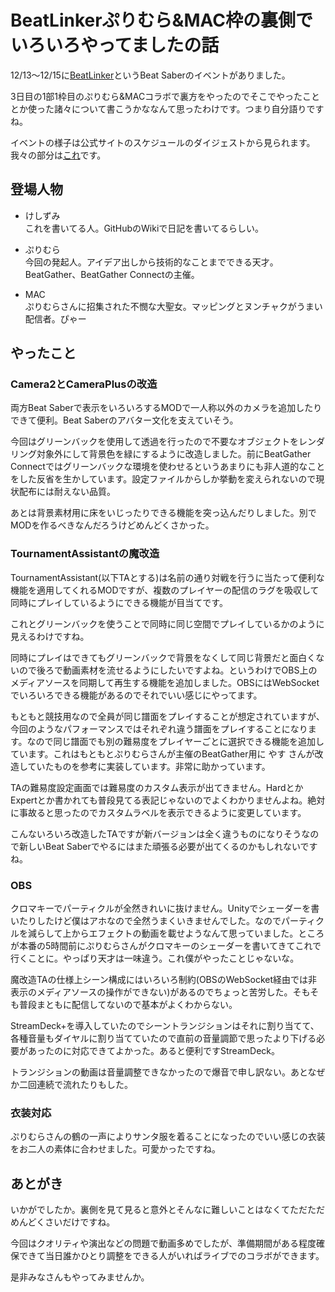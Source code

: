# BeatLinkerぷりむら&MAC枠の裏側でいろいろやってましたの話

12/13～12/15に[BeatLinker](https://beatlinker.net/)というBeat Saberのイベントがありました。

3日目の1部1枠目のぷりむら&MACコラボで裏方をやったのでそこでやったこととか使った諸々について書こうかななんて思ったわけです。つまり自分語りですね。


イベントの様子は公式サイトのスケジュールのダイジェストから見られます。我々の部分は[これ](https://www.twitch.tv/videos/2327319147)です。

## 登場人物

- けしずみ  
これを書いてる人。GitHubのWikiで日記を書いてるらしい。

- ぷりむら  
今回の発起人。アイデア出しから技術的なことまでできる天才。BeatGather、BeatGather Connectの主催。

- MAC  
ぷりむらさんに招集された不憫な大聖女。マッピングとヌンチャクがうまい配信者。ぴゃー

## やったこと

### Camera2とCameraPlusの改造

両方Beat Saberで表示をいろいろするMODで一人称以外のカメラを追加したりできて便利。Beat Saberのアバター文化を支えていそう。

今回はグリーンバックを使用して透過を行ったので不要なオブジェクトをレンダリング対象外にして背景色を緑にするように改造しました。前にBeatGather Connectではグリーンバックな環境を使わせるというあまりにも非人道的なことをした反省を生かしています。設定ファイルからしか挙動を変えられないので現状配布には耐えない品質。

あとは背景素材用に床をいじったりできる機能を突っ込んだりしました。別でMODを作るべきなんだろうけどめんどくさかった。

### TournamentAssistantの魔改造

TournamentAssistant(以下TAとする)は名前の通り対戦を行うに当たって便利な機能を適用してくれるMODですが、複数のプレイヤーの配信のラグを吸収して同時にプレイしているようにできる機能が目当てです。

これとグリーンバックを使うことで同時に同じ空間でプレイしているかのように見えるわけですね。

同時にプレイはできてもグリーンバックで背景をなくして同じ背景だと面白くないので後ろで動画素材を流せるようにしたいですよね。というわけでOBS上のメディアソースを同期して再生する機能を追加しました。OBSにはWebSocketでいろいろできる機能があるのでそれでいい感じにやってます。

もともと競技用なので全員が同じ譜面をプレイすることが想定されていますが、今回のようなパフォーマンスではそれぞれ違う譜面をプレイすることになります。なので同じ譜面でも別の難易度をプレイヤーごとに選択できる機能を追加しています。これはもともとぷりむらさんが主催のBeatGather用に やす さんが改造していたものを参考に実装しています。非常に助かっています。

TAの難易度設定画面では難易度のカスタム表示が出てきません。HardとかExpertとか書かれても普段見てる表記じゃないのでよくわかりませんよね。絶対に事故ると思ったのでカスタムラベルを表示できるように変更しています。

こんないろいろ改造したTAですが新バージョンは全く違うものになりそうなので新しいBeat Saberでやるにはまた頑張る必要が出てくるのかもしれないですね。

### OBS

クロマキーでパーティクルが全然きれいに抜けません。Unityでシェーダーを書いたりしたけど僕はアホなので全然うまくいきませんでした。なのでパーティクルを減らして上からエフェクトの動画を載せようなんて思っていました。ところが本番の5時間前にぷりむらさんがクロマキーのシェーダーを書いてきてこれで行くことに。やっぱり天才は一味違う。これ僕がやったことじゃないな。

魔改造TAの仕様上シーン構成にはいろいろ制約(OBSのWebSocket経由では非表示のメディアソースの操作ができない)があるのでちょっと苦労した。そもそも普段まともに配信してないので基本がよくわからない。

StreamDeck+を導入していたのでシーントランジションはそれに割り当てて、各種音量もダイヤルに割り当てていたので直前の音量調節で思ったより下げる必要があったのに対応できてよかった。あると便利ですStreamDeck。

トランジションの動画は音量調整できなかったので爆音で申し訳ない。あとなぜか二回連続で流れたりもした。

### 衣装対応

ぷりむらさんの鶴の一声によりサンタ服を着ることになったのでいい感じの衣装をお二人の素体に合わせました。可愛かったですね。

## あとがき

いかがでしたか。裏側を見て見ると意外とそんなに難しいことはなくてただただめんどくさいだけですね。

今回はクオリティや演出などの問題で動画多めでしたが、準備期間がある程度確保できて当日誰かひとり調整をできる人がいればライブでのコラボができます。

是非みなさんもやってみませんか。
